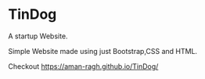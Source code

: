 # TinDog
A startup Website.

Simple Website made using just Bootstrap,CSS and HTML.

Checkout https://aman-ragh.github.io/TinDog/
